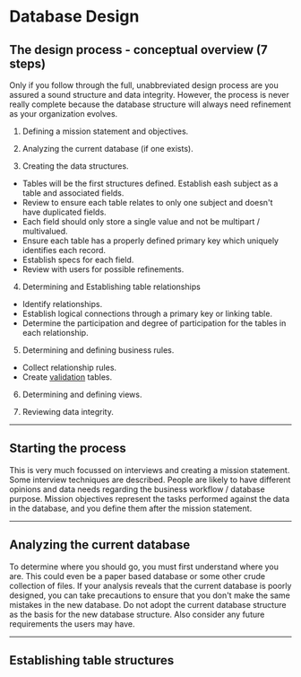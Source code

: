 # Database Design

## The design process - conceptual overview (7 steps)
Only if you follow through the full, unabbreviated design process are you assured a sound structure and data integrity.
However, the process is never really complete because the database structure will always need refinement as your organization evolves. 
1. Defining a mission statement and objectives.
2. Analyzing the current database (if one exists).

3. Creating the data structures.
  * Tables will be the first structures defined. Establish eash subject as a table and associated fields.
  * Review to ensure each table relates to only one subject and doesn't have duplicated fields.
  * Each field should only store a single value and not be multipart / multivalued.
  * Ensure each table has a properly defined primary key which uniquely identifies each record.
  * Establish specs for each field.
  * Review with users for possible refinements.
  
4. Determining and Establishing table relationships
  * Identify relationships.
  * Establish logical connections through a primary key or linking table.
  * Determine the participation and degree of participation for the tables in each relationship.

5. Determining and defining business rules.
  * Collect relationship rules.
  * Create [validation](https://www.databasejournal.com/features/mssql/article.php/3811831/Using-Check-Constraints-to-Validate-Data-in-SQL-Server.htm) tables.
  
6. Determining and defining views.

7. Reviewing data integrity.

---

## Starting the process
This is very much focussed on interviews and creating a mission statement.
Some interview techniques are described.
People are likely to have different opinions and data needs regarding the business workflow / database purpose.
Mission objectives represent the tasks performed against the data in the database, and you define them after the mission statement.

---

## Analyzing the current database
To determine where you should go, you must first understand where you are.
This could even be a paper based database or some other crude collection of files.
If your analysis reveals that the current database is poorly designed, you can take precautions to ensure that you don't make the same mistakes in the new database. Do not adopt the current database structure as the basis for the new database structure.
Also consider any future requirements the users may have.

---

## Establishing table structures



